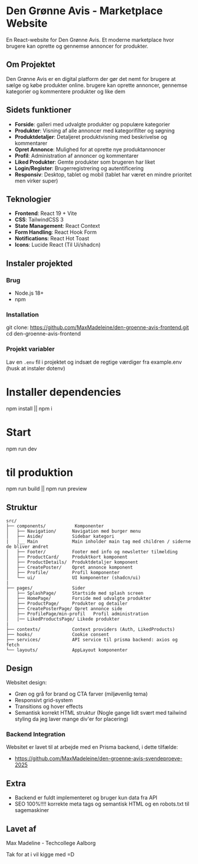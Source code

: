 # Den Grønne Avis - Marketplace Website

En React-website for Den Grønne Avis. Et moderne marketplace hvor brugere kan oprette og gennemse annoncer for produkter.

## Om Projektet

Den Grønne Avis er en digital platform der gør det nemt for brugere at sælge og købe produkter online. 
brugere kan oprette annoncer, gennemse kategorier og kommentere produkter og like dem

## Sidets funktioner

- **Forside**:  galleri med udvalgte produkter og populære kategorier
- **Produkter**: Visning af alle annoncer med kategorifilter og søgning
- **Produktdetaljer**: Detaljeret produktvisning med beskrivelse og kommentarer
- **Opret Annonce**: Mulighed for at oprette nye produktannoncer
- **Profil**: Administration af annoncer og kommentarer
- **Liked Produkter**: Gemte produkter som brugeren har liket
- **Login/Register**: Brugerregistrering og autentificering
- **Responsiv**: Desktop, tablet og mobil (tablet har været en mindre prioritet men virker super)

## Teknologier

- **Frontend**: React 19 + Vite
- **CSS**: TailwindCSS 3
- **State Management**: React Context
- **Form Handling**: React Hook Form
- **Notifications**: React Hot Toast
- **Icons**: Lucide React (Til Ui/shadcn)

## Instaler projekted

### Brug
- Node.js 18+ 
- npm

### Installation

git clone: https://github.com/MaxMadeleine/den-groenne-avis-frontend.git
cd den-groenne-avis-frontend

### Projekt variabler
Lav en `.env` fil i projektet og indsæt de regtige værdiger fra example.env (husk at instaler dotenv)

# Installer dependencies
npm install || npm i

# Start
npm run dev

# til produktion
npm run build || npm run preview


## Struktur

```
src/
├── components/           Komponenter
│   ├── Navigation/      Navigation med burger menu
│   ├── Aside/           Sidebar kategori
|   |__ Main             Main inholder main tag med children / siderne de bliver ændret
│   ├── Footer/          Footer med info og newsletter tilmelding
│   ├── ProductCard/     Produktkort komponent
│   ├── ProductDetails/  Produktdetaljer komponent
│   ├── CreatePoster/    Opret annonce komponent
│   ├── Profile/         Profil komponenter
│   └── ui/              UI komponenter (shadcn/ui)
|
├── pages/               Sider 
│   ├── SplashPage/      Startside med splash screen
│   ├── HomePage/        Forside med udvalgte produkter
│   ├── ProductPage/     Produkter og detailer
│   ├── CreatePosterPage/ Opret annonce side
│   ├── ProfilePage/min-profil   Profil administration
│   |── LikedProductsPage/ Likede produkter
|
├── contexts/            Context providers (Auth, LikedProducts)
├── hooks/               Cookie consent
├── services/            API service til prisma backend: axios og fetch
└── layouts/             AppLayout komponenter 
```

##  Design

Websitet design:
- Grøn og grå for brand og CTA farver (miljøvenlig tema)
- Responsivt grid-system
- Transitions og hover effects
- Semantisk korrekt HTML struktur (Nogle gange lidt svært med tailwind styling da jeg laver mange div'er for placering)

### Backend Integration
Websitet er lavet til at arbejde med en Prisma backend, i dette tilfælde:
- https://github.com/MaxMadeleine/den-groenne-avis-svendeproeve-2025

## Extra
- Backend er fuldt implementeret og bruger kun data fra API
- SEO 100%!!!! korrekte meta tags og semantisk HTML og en robots.txt til sagemaskiner

## Lavet af

Max Madeline - Techcollege Aalborg

Tak for at i vil kigge med =D